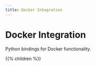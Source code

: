 ```yaml
---
title: Docker Integration
---
```


# Docker Integration

Python bindings for Docker functionality.

{{% children %}}
